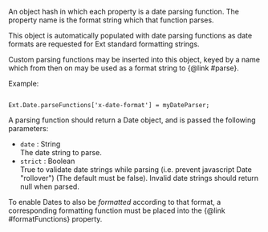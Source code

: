 <p>An object hash in which each property is a date parsing function. The property name is the
format string which that function parses.</p>
<p>This object is automatically populated with date parsing functions as
date formats are requested for Ext standard formatting strings.</p>
<p>Custom parsing functions may be inserted into this object, keyed by a name which from then on
may be used as a format string to {@link #parse}.<p>
<p>Example:</p><pre><code>
Ext.Date.parseFunctions['x-date-format'] = myDateParser;
</code></pre>

<p>A parsing function should return a Date object, and is passed the following parameters:<div class="mdetail-params"><ul>
<li><code>date</code> : String<div class="sub-desc">The date string to parse.</div></li>
<li><code>strict</code> : Boolean<div class="sub-desc">True to validate date strings while parsing
(i.e. prevent javascript Date "rollover") (The default must be false).
Invalid date strings should return null when parsed.</div></li>
</ul></div></p>
<p>To enable Dates to also be <i>formatted</i> according to that format, a corresponding
formatting function must be placed into the {@link #formatFunctions} property.
